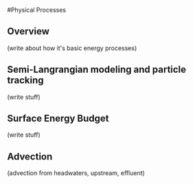 #Physical Processes

## Overview

(write about how it's basic energy processes) 

## Semi-Langrangian modeling and particle tracking

(write stuff)

## Surface Energy Budget

(write stuff)

## Advection

(advection from headwaters, upstream, effluent)



